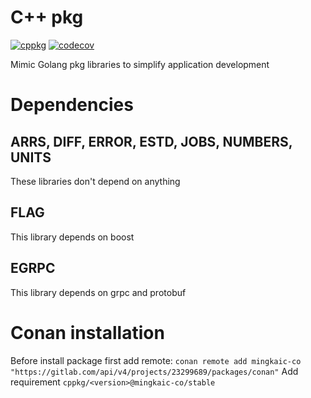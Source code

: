 # C++ pkg
[![cppkg](https://circleci.com/gh/mingkaic/cppkg.svg?style=svg)](https://app.circleci.com/pipelines/github/mingkaic/cppkg?filter=all)
[![codecov](https://codecov.io/gh/mingkaic/cppkg/branch/master/graph/badge.svg)](https://codecov.io/gh/mingkaic/cppkg)

Mimic Golang pkg libraries to simplify application development

# Dependencies

## ARRS, DIFF, ERROR, ESTD, JOBS, NUMBERS, UNITS

These libraries don't depend on anything

## FLAG

This library depends on boost

## EGRPC

This library depends on grpc and protobuf

# Conan installation
Before install package first add remote: `conan remote add mingkaic-co "https://gitlab.com/api/v4/projects/23299689/packages/conan"`
Add requirement `cppkg/<version>@mingkaic-co/stable`
